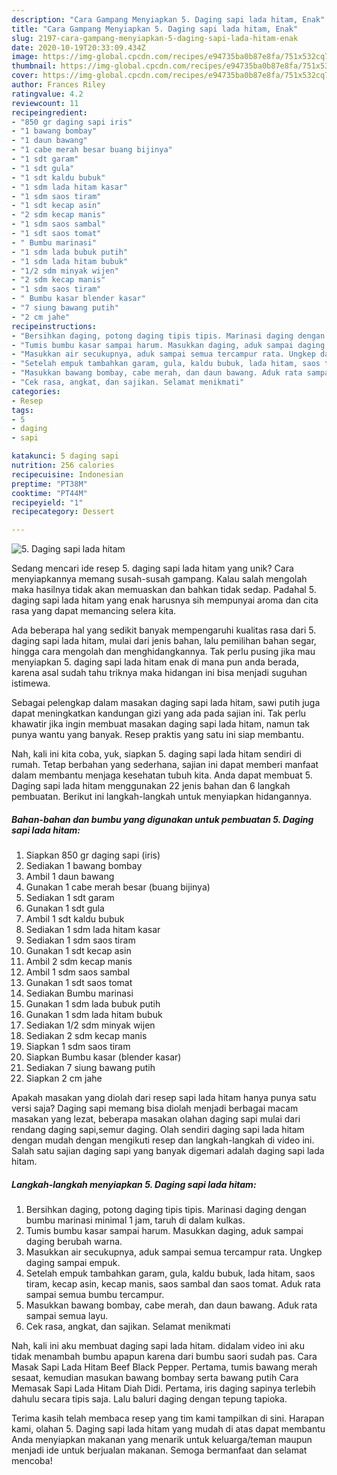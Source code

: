 ```yaml
---
description: "Cara Gampang Menyiapkan 5. Daging sapi lada hitam, Enak"
title: "Cara Gampang Menyiapkan 5. Daging sapi lada hitam, Enak"
slug: 2197-cara-gampang-menyiapkan-5-daging-sapi-lada-hitam-enak
date: 2020-10-19T20:33:09.434Z
image: https://img-global.cpcdn.com/recipes/e94735ba0b87e8fa/751x532cq70/5-daging-sapi-lada-hitam-foto-resep-utama.jpg
thumbnail: https://img-global.cpcdn.com/recipes/e94735ba0b87e8fa/751x532cq70/5-daging-sapi-lada-hitam-foto-resep-utama.jpg
cover: https://img-global.cpcdn.com/recipes/e94735ba0b87e8fa/751x532cq70/5-daging-sapi-lada-hitam-foto-resep-utama.jpg
author: Frances Riley
ratingvalue: 4.2
reviewcount: 11
recipeingredient:
- "850 gr daging sapi iris"
- "1 bawang bombay"
- "1 daun bawang"
- "1 cabe merah besar buang bijinya"
- "1 sdt garam"
- "1 sdt gula"
- "1 sdt kaldu bubuk"
- "1 sdm lada hitam kasar"
- "1 sdm saos tiram"
- "1 sdt kecap asin"
- "2 sdm kecap manis"
- "1 sdm saos sambal"
- "1 sdt saos tomat"
- " Bumbu marinasi"
- "1 sdm lada bubuk putih"
- "1 sdm lada hitam bubuk"
- "1/2 sdm minyak wijen"
- "2 sdm kecap manis"
- "1 sdm saos tiram"
- " Bumbu kasar blender kasar"
- "7 siung bawang putih"
- "2 cm jahe"
recipeinstructions:
- "Bersihkan daging, potong daging tipis tipis. Marinasi daging dengan bumbu marinasi minimal 1 jam, taruh di dalam kulkas."
- "Tumis bumbu kasar sampai harum. Masukkan daging, aduk sampai daging berubah warna."
- "Masukkan air secukupnya, aduk sampai semua tercampur rata. Ungkep daging sampai empuk."
- "Setelah empuk tambahkan garam, gula, kaldu bubuk, lada hitam, saos tiram, kecap asin, kecap manis, saos sambal dan saos tomat. Aduk rata sampai semua bumbu tercampur."
- "Masukkan bawang bombay, cabe merah, dan daun bawang. Aduk rata sampai semua layu."
- "Cek rasa, angkat, dan sajikan. Selamat menikmati"
categories:
- Resep
tags:
- 5
- daging
- sapi

katakunci: 5 daging sapi 
nutrition: 256 calories
recipecuisine: Indonesian
preptime: "PT38M"
cooktime: "PT44M"
recipeyield: "1"
recipecategory: Dessert

---
```



![5. Daging sapi lada hitam](https://img-global.cpcdn.com/recipes/e94735ba0b87e8fa/751x532cq70/5-daging-sapi-lada-hitam-foto-resep-utama.jpg)

Sedang mencari ide resep 5. daging sapi lada hitam yang unik? Cara menyiapkannya memang susah-susah gampang. Kalau salah mengolah maka hasilnya tidak akan memuaskan dan bahkan tidak sedap. Padahal 5. daging sapi lada hitam yang enak harusnya sih mempunyai aroma dan cita rasa yang dapat memancing selera kita.

Ada beberapa hal yang sedikit banyak mempengaruhi kualitas rasa dari 5. daging sapi lada hitam, mulai dari jenis bahan, lalu pemilihan bahan segar, hingga cara mengolah dan menghidangkannya. Tak perlu pusing jika mau menyiapkan 5. daging sapi lada hitam enak di mana pun anda berada, karena asal sudah tahu triknya maka hidangan ini bisa menjadi suguhan istimewa.

Sebagai pelengkap dalam masakan daging sapi lada hitam, sawi putih juga dapat meningkatkan kandungan gizi yang ada pada sajian ini. Tak perlu khawatir jika ingin membuat masakan daging sapi lada hitam, namun tak punya wantu yang banyak. Resep praktis yang satu ini siap membantu.


Nah, kali ini kita coba, yuk, siapkan 5. daging sapi lada hitam sendiri di rumah. Tetap berbahan yang sederhana, sajian ini dapat memberi manfaat dalam membantu menjaga kesehatan tubuh kita. Anda dapat membuat 5. Daging sapi lada hitam menggunakan 22 jenis bahan dan 6 langkah pembuatan. Berikut ini langkah-langkah untuk menyiapkan hidangannya.

<!--inarticleads1-->

##### Bahan-bahan dan bumbu yang digunakan untuk pembuatan 5. Daging sapi lada hitam:

1. Siapkan 850 gr daging sapi (iris)
1. Sediakan 1 bawang bombay
1. Ambil 1 daun bawang
1. Gunakan 1 cabe merah besar (buang bijinya)
1. Sediakan 1 sdt garam
1. Gunakan 1 sdt gula
1. Ambil 1 sdt kaldu bubuk
1. Sediakan 1 sdm lada hitam kasar
1. Sediakan 1 sdm saos tiram
1. Gunakan 1 sdt kecap asin
1. Ambil 2 sdm kecap manis
1. Ambil 1 sdm saos sambal
1. Gunakan 1 sdt saos tomat
1. Sediakan  Bumbu marinasi
1. Gunakan 1 sdm lada bubuk putih
1. Gunakan 1 sdm lada hitam bubuk
1. Sediakan 1/2 sdm minyak wijen
1. Sediakan 2 sdm kecap manis
1. Siapkan 1 sdm saos tiram
1. Siapkan  Bumbu kasar (blender kasar)
1. Sediakan 7 siung bawang putih
1. Siapkan 2 cm jahe


Apakah masakan yang diolah dari resep sapi lada hitam hanya punya satu versi saja? Daging sapi memang bisa diolah menjadi berbagai macam masakan yang lezat, beberapa masakan olahan daging sapi mulai dari rendang daging sapi,semur daging. Olah sendiri daging sapi lada hitam dengan mudah dengan mengikuti resep dan langkah-langkah di video ini. Salah satu sajian daging sapi yang banyak digemari adalah daging sapi lada hitam. 

<!--inarticleads2-->

##### Langkah-langkah menyiapkan 5. Daging sapi lada hitam:

1. Bersihkan daging, potong daging tipis tipis. Marinasi daging dengan bumbu marinasi minimal 1 jam, taruh di dalam kulkas.
1. Tumis bumbu kasar sampai harum. Masukkan daging, aduk sampai daging berubah warna.
1. Masukkan air secukupnya, aduk sampai semua tercampur rata. Ungkep daging sampai empuk.
1. Setelah empuk tambahkan garam, gula, kaldu bubuk, lada hitam, saos tiram, kecap asin, kecap manis, saos sambal dan saos tomat. Aduk rata sampai semua bumbu tercampur.
1. Masukkan bawang bombay, cabe merah, dan daun bawang. Aduk rata sampai semua layu.
1. Cek rasa, angkat, dan sajikan. Selamat menikmati


Nah, kali ini aku membuat daging sapi lada hitam. didalam video ini aku tidak menambah bumbu apapun karena dari bumbu saori sudah pas. Cara Masak Sapi Lada Hitam Beef Black Pepper. Pertama, tumis bawang merah sesaat, kemudian masukan bawang bombay serta bawang putih Cara Memasak Sapi Lada Hitam Diah Didi. Pertama, iris daging sapinya terlebih dahulu secara tipis saja. Lalu baluri daging dengan tepung tapioka. 

Terima kasih telah membaca resep yang tim kami tampilkan di sini. Harapan kami, olahan 5. Daging sapi lada hitam yang mudah di atas dapat membantu Anda menyiapkan makanan yang menarik untuk keluarga/teman maupun menjadi ide untuk berjualan makanan. Semoga bermanfaat dan selamat mencoba!
